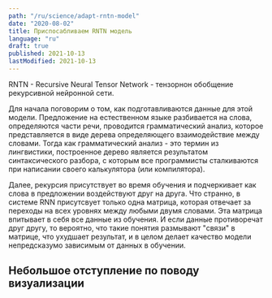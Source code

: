 ```yaml
---
path: "/ru/science/adapt-rntn-model"
date: "2020-08-02"
title: Приспосабливаем RNTN модель
language: "ru"
draft: true
published: 2021-10-13
lastModified: 2021-10-13
---
```


RNTN - Recursive Neural Tensor Network - тензорнон обобщение рекурсивной нейронной сети.

Для начала поговорим о том, как подготавливаются данные для этой модели.
Предложение на естественном языке разбивается на слова, определяются части речи, проводится грамматический анализ, которое представляется в виде дерева определяющего взаимодействие между словами. Тогда как грамматический анализ - это термин из лингвистики, построенное дерево является результатом синтаксического разбора, с которым все программисты сталкиваются при написании своего калькулятора (или компилятора). 

Далее, рекурсия присутствует во время обучения и подчеркивает как слова в предложении воздействуют друг на друга. Что странно, в системе RNN присутсвует только одна матрица, которая отвечает за переходы на всех уровнях между любыми двумя словами. Эта матрица впитывает в себя все данные из обучения. И если данные противоречат друг другу, то вероятно, что такие понятия размывают "связи" в матрице, что ухудшает результат, и в целом делает качество модели непредсказумо зависимым от данных в обучении.

## Небольшое отступление по поводу визуализации

